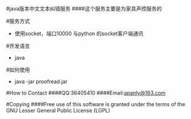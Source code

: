 #java版本中文文本纠错服务
####这个服务主要是为家具声控服务的

#服务方式
* 使用socket，端口10000 与python 的socket客户端通讯


#开发语言
* java

#如何使用
* java -jar proofread.jar

#How to Contact
####QQ:36405410
####Email:apanly@163.com

#Copying
####Free use of this software is granted under the terms of the GNU Lesser General Public License (LGPL)